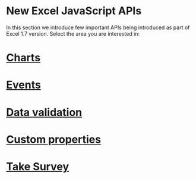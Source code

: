 # New Excel JavaScript APIs

In this section we introduce few important APIs being introduced as part of Excel 1.7 version. Select the area you are interested in:

# [Charts](charts/index.md)
# [Events](charts/index.md)
# [Data validation](dv/index.md)
# [Custom properties](cp/index.md)
# [Take Survey](survey.md)
